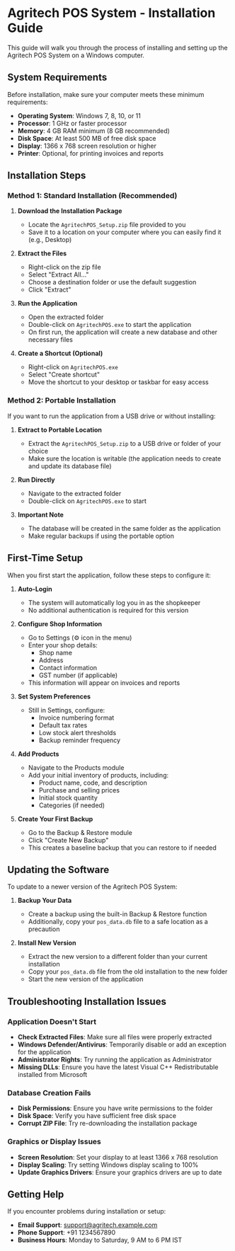 # Agritech POS System - Installation Guide

This guide will walk you through the process of installing and setting up the Agritech POS System on a Windows computer.

## System Requirements

Before installation, make sure your computer meets these minimum requirements:

- **Operating System**: Windows 7, 8, 10, or 11
- **Processor**: 1 GHz or faster processor
- **Memory**: 4 GB RAM minimum (8 GB recommended)
- **Disk Space**: At least 500 MB of free disk space
- **Display**: 1366 x 768 screen resolution or higher
- **Printer**: Optional, for printing invoices and reports

## Installation Steps

### Method 1: Standard Installation (Recommended)

1. **Download the Installation Package**
   - Locate the `AgritechPOS_Setup.zip` file provided to you
   - Save it to a location on your computer where you can easily find it (e.g., Desktop)

2. **Extract the Files**
   - Right-click on the zip file
   - Select "Extract All..."
   - Choose a destination folder or use the default suggestion
   - Click "Extract"

3. **Run the Application**
   - Open the extracted folder
   - Double-click on `AgritechPOS.exe` to start the application
   - On first run, the application will create a new database and other necessary files

4. **Create a Shortcut (Optional)**
   - Right-click on `AgritechPOS.exe`
   - Select "Create shortcut"
   - Move the shortcut to your desktop or taskbar for easy access

### Method 2: Portable Installation

If you want to run the application from a USB drive or without installing:

1. **Extract to Portable Location**
   - Extract the `AgritechPOS_Setup.zip` to a USB drive or folder of your choice
   - Make sure the location is writable (the application needs to create and update its database file)

2. **Run Directly**
   - Navigate to the extracted folder
   - Double-click on `AgritechPOS.exe` to start

3. **Important Note**
   - The database will be created in the same folder as the application
   - Make regular backups if using the portable option

## First-Time Setup

When you first start the application, follow these steps to configure it:

1. **Auto-Login**
   - The system will automatically log you in as the shopkeeper
   - No additional authentication is required for this version

2. **Configure Shop Information**
   - Go to Settings (⚙️ icon in the menu)
   - Enter your shop details:
     - Shop name
     - Address
     - Contact information
     - GST number (if applicable)
   - This information will appear on invoices and reports

3. **Set System Preferences**
   - Still in Settings, configure:
     - Invoice numbering format
     - Default tax rates
     - Low stock alert thresholds
     - Backup reminder frequency

4. **Add Products**
   - Navigate to the Products module
   - Add your initial inventory of products, including:
     - Product name, code, and description
     - Purchase and selling prices
     - Initial stock quantity
     - Categories (if needed)

5. **Create Your First Backup**
   - Go to the Backup & Restore module
   - Click "Create New Backup"
   - This creates a baseline backup that you can restore to if needed

## Updating the Software

To update to a newer version of the Agritech POS System:

1. **Backup Your Data**
   - Create a backup using the built-in Backup & Restore function
   - Additionally, copy your `pos_data.db` file to a safe location as a precaution

2. **Install New Version**
   - Extract the new version to a different folder than your current installation
   - Copy your `pos_data.db` file from the old installation to the new folder
   - Start the new version of the application

## Troubleshooting Installation Issues

### Application Doesn't Start

- **Check Extracted Files**: Make sure all files were properly extracted
- **Windows Defender/Antivirus**: Temporarily disable or add an exception for the application
- **Administrator Rights**: Try running the application as Administrator
- **Missing DLLs**: Ensure you have the latest Visual C++ Redistributable installed from Microsoft

### Database Creation Fails

- **Disk Permissions**: Ensure you have write permissions to the folder
- **Disk Space**: Verify you have sufficient free disk space
- **Corrupt ZIP File**: Try re-downloading the installation package

### Graphics or Display Issues

- **Screen Resolution**: Set your display to at least 1366 x 768 resolution
- **Display Scaling**: Try setting Windows display scaling to 100%
- **Update Graphics Drivers**: Ensure your graphics drivers are up to date

## Getting Help

If you encounter problems during installation or setup:

- **Email Support**: support@agritech.example.com
- **Phone Support**: +91 1234567890
- **Business Hours**: Monday to Saturday, 9 AM to 6 PM IST